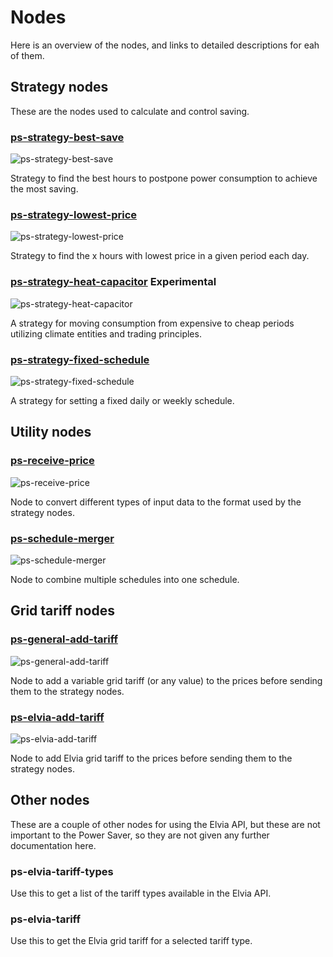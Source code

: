 <AdsenseAdd type="øverst"/>

# Nodes

Here is an overview of the nodes, and links to detailed descriptions for eah of them.

###

<AdsenseAdd type="artikkel"/>

## Strategy nodes

These are the nodes used to calculate and control saving.

### [ps-strategy-best-save](./ps-strategy-best-save)

![ps-strategy-best-save](../images/node-ps-strategy-best-save.png)

Strategy to find the best hours to postpone power consumption to achieve the most saving.

### [ps-strategy-lowest-price](./ps-strategy-lowest-price)

![ps-strategy-lowest-price](../images/node-ps-strategy-lowest-price.png)

Strategy to find the x hours with lowest price in a given period each day.

### [ps-strategy-heat-capacitor](./ps-strategy-heat-capacitor) <Badge type="warning">Experimental</Badge>

![ps-strategy-heat-capacitor](../images/node-ps-strategy-heat-capacitor.png)

A strategy for moving consumption from expensive to cheap periods utilizing climate entities and trading principles.

### [ps-strategy-fixed-schedule](./ps-strategy-fixed-schedule)

![ps-strategy-fixed-schedule](../images/node-ps-strategy-fixed-schedule.png)

A strategy for setting a fixed daily or weekly schedule.

###

<AdsenseAdd type="artikkel"/>

## Utility nodes

### [ps-receive-price](./ps-receive-price)

![ps-receive-price](../images/node-ps-receive-price.png)

Node to convert different types of input data to the format used by the strategy nodes.

### [ps-schedule-merger](./ps-schedule-merger)

![ps-schedule-merger](../images/node-ps-schedule-merger.png)

Node to combine multiple schedules into one schedule.

<AdsenseAdd type="artikkel"/>

## Grid tariff nodes

### [ps-general-add-tariff](./ps-general-add-tariff)

![ps-general-add-tariff](../images/node-ps-general-add-tariff.png)

Node to add a variable grid tariff (or any value) to the prices before sending them to the strategy nodes.

### [ps-elvia-add-tariff](./ps-elvia-add-tariff)

![ps-elvia-add-tariff](../images/node-ps-elvia-add-tariff.png)

Node to add Elvia grid tariff to the prices before sending them to the strategy nodes.

<AdsenseAdd type="artikkel"/>

## Other nodes

These are a couple of other nodes for using the Elvia API, but these are not important to the Power Saver, so they are not given any further documentation here.

### ps-elvia-tariff-types

Use this to get a list of the tariff types available in the Elvia API.

### ps-elvia-tariff

Use this to get the Elvia grid tariff for a selected tariff type.

###

<AdsenseAdd type="nederst"/>
